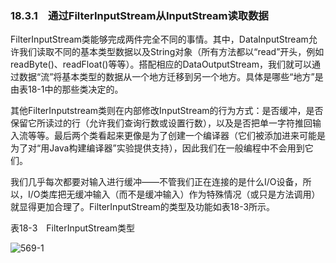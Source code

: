 ### 18.3.1　通过FilterInputStream从InputStream读取数据

FilterInputStream类能够完成两件完全不同的事情。其中，DataInputStream允许我们读取不同的基本类型数据以及String对象（所有方法都以“read”开头，例如readByte()、readFloat()等等）。搭配相应的DataOutputStream，我们就可以通过数据“流”将基本类型的数据从一个地方迁移到另一个地方。具体是哪些“地方”是由表18-1中的那些类决定的。

其他FilterInputstream类则在内部修改InputStream的行为方式：是否缓冲，是否保留它所读过的行（允许我们查询行数或设置行数），以及是否把单一字符推回输入流等等。最后两个类看起来更像是为了创建一个编译器（它们被添加进来可能是为了对“用Java构建编译器”实验提供支持），因此我们在一般编程中不会用到它们。

我们几乎每次都要对输入进行缓冲——不管我们正在连接的是什么I/O设备，所以，I/O类库把无缓冲输入（而不是缓冲输入）作为特殊情况（或只是方法调用）就显得更加合理了。FilterInputStream的类型及功能如表18-3所示。

表18-3　FilterInputStream类型

![569-1](../Images/image03478.jpeg)